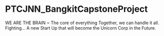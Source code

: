 # PTCJNN_BangkitCapstoneProject
WE ARE THE BRAIN ~ The core of everything
Together, we can handle it all. Fighting... A new Start Up that will become the Unicorn Corp in the Future.

